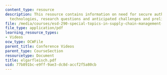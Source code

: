 ```yaml
---
content_type: resource
description: This resource contains information on need for secure authentication
  technologies, research questions and anticipated challenges and preliminary results.
file: /media/courses/esd-290-special-topics-in-supply-chain-management-spring-2005/77b891bce9ff9ae3dc8daccf2f5a80cb_elgarfleisch.pdf
file_type: application/pdf
learning_resource_types:
- Videos
ocw_type: OCWFile
parent_title: Conference Videos
parent_type: CourseSection
resourcetype: Document
title: elgarfleisch.pdf
uid: 77b891bc-e9ff-9ae3-dc8d-accf2f5a80cb
---
```

